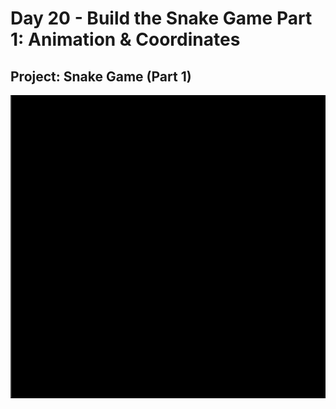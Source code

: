 <h1>Day 20 - Build the Snake Game Part 1: Animation & Coordinates</h1>
<h2>Project: Snake Game (Part 1)</h2>
<img src='snake-game-part-1.gif'>